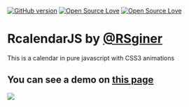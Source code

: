[![GitHub version](https://badge.fury.io/gh/rsginer%2Frcalendarjs.svg)](https://badge.fury.io/gh/rsginer%2Frcalendarjs)
[![Open Source Love](https://badges.frapsoft.com/os/v1/open-source.svg?v=102)](https://github.com/RSginer/rcalendarjs/blob/master/LICENSE.md)
[![Open Source Love](https://badges.frapsoft.com/os/mit/mit.svg?v=102)](https://github.com/RSginer/rcalendarjs/blob/master/LICENSE.md)

# RcalendarJS by <a href="https://github.com/RSginer">@RSginer</a>
This is a calendar in  pure javascript with CSS3 animations
<h2>You can see a demo on <a href="https://rsginer.github.io/rcalendarjs"> this page</a></h2>
<a href="https://rsginer.github.io/rcalendarjs"><img src="https://raw.githubusercontent.com/RSginer/rcalendarjs/master/screenshot.PNG" border="0" ></a>
